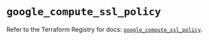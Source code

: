 # `google_compute_ssl_policy`

Refer to the Terraform Registry for docs: [`google_compute_ssl_policy`](https://registry.terraform.io/providers/hashicorp/google/5.21.0/docs/resources/compute_ssl_policy).
